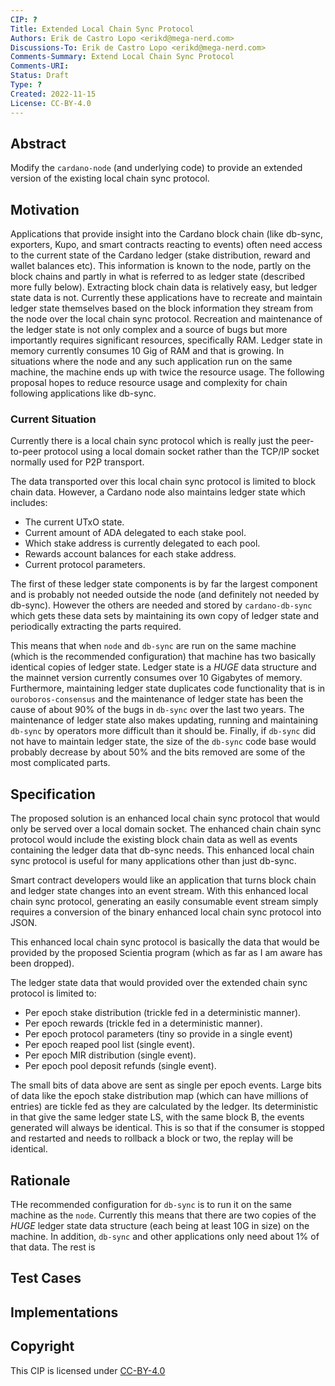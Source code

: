 ```yaml
---
CIP: ?
Title: Extended Local Chain Sync Protocol
Authors: Erik de Castro Lopo <erikd@mega-nerd.com>
Discussions-To: Erik de Castro Lopo <erikd@mega-nerd.com>
Comments-Summary: Extend Local Chain Sync Protocol
Comments-URI:
Status: Draft
Type: ?
Created: 2022-11-15
License: CC-BY-4.0
---
```

## Abstract

Modify the `cardano-node` (and underlying code) to provide an extended version of the existing
local chain sync protocol.

## Motivation

Applications that provide insight into the Cardano block chain (like db-sync, exporters, Kupo, and
smart contracts reacting to events) often need access to the current state of the Cardano ledger
(stake distribution, reward and wallet balances etc). This information is known to the node, partly
on the block chains and partly in what is referred to as ledger state (described more fully below).
Extracting block chain data is relatively easy, but ledger state data is not. Currently these
applications have to recreate and maintain ledger state themselves based on the block information
they stream from the node over the local chain sync protocol. Recreation and maintenance of the
ledger state is not only complex and a source of bugs but more importantly requires significant
resources, specifically RAM. Ledger state in memory currently consumes 10 Gig of RAM and that is
growing. In situations where the node and any such application run on the same machine, the machine
ends up with twice the resource usage. The following proposal hopes to reduce resource usage and
complexity for chain following applications like db-sync.

### Current Situation

Currently there is a local chain sync protocol which is really just the peer-to-peer protocol
using a local domain socket rather than the TCP/IP socket normally used for P2P transport.

The data transported over this local chain sync protocol is limited to block chain data. However, a
Cardano node also maintains ledger state which includes:

* The current UTxO state.
* Current amount of ADA delegated to each stake pool.
* Which stake address is currently delegated to each pool.
* Rewards account balances for each stake address.
* Current protocol parameters.

The first of these ledger state components is by far the largest component and is probably not
needed outside the node (and definitely not needed by db-sync). However the others are needed and
stored by `cardano-db-sync` which gets these data sets by maintaining its own copy of ledger state
and periodically extracting the parts required.

This means that when `node` and `db-sync` are run on the same machine (which is the recommended
configuration) that machine has two basically identical copies of ledger state. Ledger state is a
*HUGE* data structure and the mainnet version currently consumes over 10 Gigabytes of memory.
Furthermore, maintaining ledger state duplicates code functionality that is in `ouroboros-consensus`
and the maintenance of ledger state has been the cause of about 90% of the bugs in `db-sync` over
the last two years. The maintenance of ledger state also makes updating, running and maintaining
`db-sync` by operators more difficult than it should be. Finally, if `db-sync` did not have to
maintain ledger state, the size of the `db-sync` code base would probably decrease by about 50% and
the bits removed are some of the most complicated parts.


## Specification

The proposed solution is an enhanced local chain sync protocol that would only be served over a
local domain socket. The enhanced chain chain sync protocol would include the existing block chain
data as well as events containing the ledger data that db-sync needs. This enhanced local chain
sync protocol is useful for many applications other than just db-sync.

Smart contract developers would like an application that turns block chain and ledger state changes
into an event stream. With this enhanced local chain sync protocol, generating an easily consumable
event stream simply requires a conversion of the binary enhanced local chain sync protocol into
JSON.

This enhanced local chain sync protocol is basically the data that would be provided by the
proposed Scientia program (which as far as I am aware has been dropped).

The ledger state data that would provided over the extended chain sync protocol is limited to:

* Per epoch stake distribution (trickle fed in a deterministic manner).
* Per epoch rewards (trickle fed in a deterministic manner).
* Per epoch protocol parameters (tiny so provide in a single event)
* Per epoch reaped pool list (single event).
* Per epoch MIR distribution (single event).
* Per epoch pool deposit refunds (single event).

The small bits of data above are sent as single per epoch events. Large bits of data like the epoch
stake distribution map (which can have millions of entries) are tickle fed as they are calculated
by the ledger. Its deterministic in that give the same ledger state LS, with the same block B, the
events generated will always be identical. This is so that if the consumer is stopped and restarted
and needs to rollback a block or two, the replay will be identical.


## Rationale

THe recommended configuration for `db-sync` is to run it on the same machine as the `node`.
Currently this means that there are two copies of the *HUGE* ledger state data structure (each being
at least 10G in size) on the machine. In addition, `db-sync` and other applications only need about
1% of that data. The rest is


## Test Cases



## Implementations


## Copyright

This CIP is licensed under [CC-BY-4.0](https://creativecommons.org/licenses/by/4.0/legalcode)

